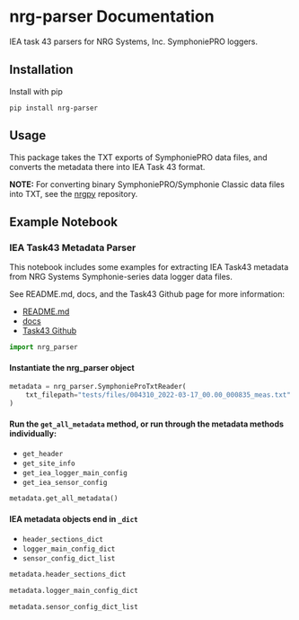 # nrg-parser Documentation

IEA task 43 parsers for NRG Systems, Inc. SymphoniePRO loggers.

## Installation

Install with pip

`pip install nrg-parser`

## Usage

This package takes the TXT exports of SymphoniePRO data files, and converts the metadata there into IEA Task 43 format.

__NOTE:__ For converting binary SymphoniePRO/Symphonie Classic data files into TXT, see the [nrgpy](https://github.com/nrgpy/nrgpy) repository.

## Example Notebook

### IEA Task43 Metadata Parser

This notebook includes some examples for extracting IEA Task43 metadata from NRG Systems Symphonie-series data logger data files.

See README.md, docs, and the Task43 Github page for more information:

-  [README.md](https://github.com/nrgpy/nrg-parser/blob/main/README.md)
-  [docs](https://github.com/nrgpy/nrg-parser/blob/main/README.md)
-  [Task43 Github](https://github.com/IEA-Task-43/digital_wra_data_standard)



```python
import nrg_parser
```

#### Instantiate the nrg_parser object


```python
metadata = nrg_parser.SymphonieProTxtReader(
    txt_filepath="tests/files/004310_2022-03-17_00.00_000835_meas.txt"
)
```

#### Run the `get_all_metadata` method, or run through the metadata methods individually:

- `get_header`
- `get_site_info`
- `get_iea_logger_main_config`
- `get_iea_sensor_config`


```python
metadata.get_all_metadata()
```

#### IEA metadata objects end in `_dict`

- `header_sections_dict`
- `logger_main_config_dict`
- `sensor_config_dict_list`


```python
metadata.header_sections_dict
```


```python
metadata.logger_main_config_dict
```


```python
metadata.sensor_config_dict_list
```
